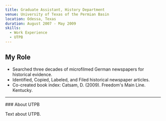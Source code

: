 ```yaml
---
title: Graduate Assistant, History Department
venue: University of Texas of the Permian Basin
location: Odessa, Texas
duration: August 2007 - May 2009
skills:
  - Work Experience
  - UTPB
---
```


## My Role
*	Searched three decades of microfilmed German newspapers for historical evidence.
*	Identified, Copied, Labeled, and Filed historical newspaper articles.
*	Co-created book index: Catsam, D. (2009). Freedom's Main Line. Kentucky.

----

### About UTPB

Text about UTPB.
